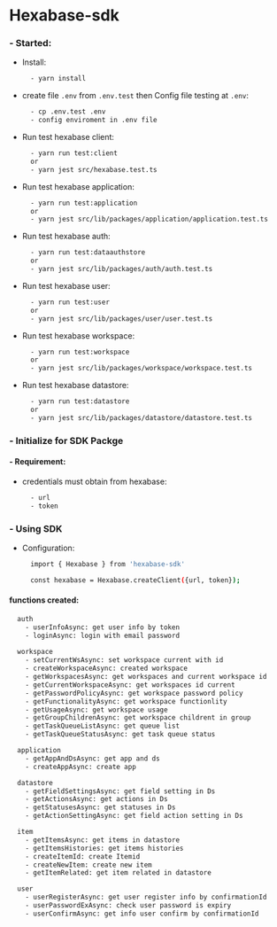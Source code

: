 # Hexabase-sdk

### - Started:
  - Install:
    ```bash
      - yarn install
    ```

  - create file ```.env``` from ```.env.test``` then Config file testing at ```.env```:
    ```bash
      - cp .env.test .env
      - config enviroment in .env file
    ```
  - Run test hexabase client:
    ```bash
      - yarn run test:client
      or
      - yarn jest src/hexabase.test.ts
    ```
  - Run test hexabase application:
    ```bash
      - yarn run test:application
      or
      - yarn jest src/lib/packages/application/application.test.ts
    ```
  - Run test hexabase auth:
    ```bash
      - yarn run test:dataauthstore
      or
      - yarn jest src/lib/packages/auth/auth.test.ts
    ```
  - Run test hexabase user:
    ```bash
      - yarn run test:user
      or
      - yarn jest src/lib/packages/user/user.test.ts
    ```
  - Run test hexabase workspace:
    ```bash
      - yarn run test:workspace
      or
      - yarn jest src/lib/packages/workspace/workspace.test.ts
    ```
  - Run test hexabase datastore:
    ```bash
      - yarn run test:datastore
      or
      - yarn jest src/lib/packages/datastore/datastore.test.ts
    ```
### - Initialize for SDK Packge
#### - Requirement:
  - credentials must obtain from hexabase: 
    ```bash
      - url
      - token
    ```

### - Using SDK
  - Configuration:
    ```bash
      import { Hexabase } from 'hexabase-sdk'

      const hexabase = Hexabase.createClient({url, token});
    ```

#### functions created:
```bash
  auth
    - userInfoAsync: get user info by token
    - loginAsync: login with email password
  
  workspace
    - setCurrentWsAsync: set workspace current with id
    - createWorkspaceAsync: created workspace 
    - getWorkspacesAsync: get workspaces and current workspace id
    - getCurrentWorkspaceAsync: get workspaces id current
    - getPasswordPolicyAsync: get workspace password policy
    - getFunctionalityAsync: get workspace functionlity
    - getUsageAsync: get workspace usage
    - getGroupChildrenAsync: get workspace childrent in group
    - getTaskQueueListAsync: get queue list
    - getTaskQueueStatusAsync: get task queue status

  application
    - getAppAndDsAsync: get app and ds
    - createAppAsync: create app

  datastore
    - getFieldSettingsAsync: get field setting in Ds
    - getActionsAsync: get actions in Ds
    - getStatusesAsync: get statuses in Ds
    - getActionSettingAsync: get field action setting in Ds

  item
    - getItemsAsync: get items in datastore
    - getItemsHistories: get items histories
    - createItemId: create Itemid
    - createNewItem: create new item
    - getItemRelated: get item related in datastore

  user
    - userRegisterAsync: get user register info by confirmationId
    - userPasswordExAsync: check user password is expiry
    - userConfirmAsync: get info user confirm by confirmationId
```
